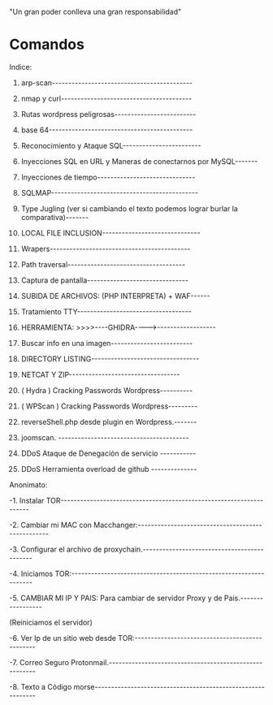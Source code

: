 "Un gran poder conlleva una gran responsabilidad"

# Comandos
Indice:

1. arp-scan-------------------------------------------
2. nmap y curl----------------------------------------
3. Rutas wordpress peligrosas-------------------------
4. base 64--------------------------------------------
5. Reconocimiento y Ataque SQL------------------------
6. Inyecciones SQL en URL y Maneras de conectarnos por MySQL-------
7. Inyecciones de tiempo------------------------------
8. SQLMAP---------------------------------------------
9. Type Jugling (ver si cambiando el texto podemos lograr burlar la comparativa)-------
10. LOCAL FILE INCLUSION------------------------------
11. Wrapers-------------------------------------------
12. Path traversal------------------------------------
13. Captura de pantalla-------------------------------
14. SUBIDA DE ARCHIVOS:   (PHP INTERPRETA) + WAF------
15. Tratamiento TTY-----------------------------------
16. HERRAMIENTA: >>>>----GHIDRA---->------------------
17. Buscar info en una imagen-------------------------
18. DIRECTORY LISTING---------------------------------
19. NETCAT   Y   ZIP----------------------------------
20. (  Hydra  ) Cracking Passwords Wordpress----------
21. (  WPScan  ) Cracking Passwords Wordpress---------
22. reverseShell.php desde plugin en Wordpress.-------

23. joomscan. ----------------------------------------
24. DDoS  Ataque de Denegación de servicio -----------
25. DDoS Herramienta overload de github --------------




Anonimato:

-1. Instalar TOR--------------------------------------------------------------------

-2. Cambiar mi MAC con Macchanger:--------------------------------------------------

-3. Configurar el archivo de proxychain.--------------------------------------------

-4. Iniciamos TOR:------------------------------------------------------------------

-5. CAMBIAR MI IP Y PAIS: Para cambiar de servidor Proxy y de Pais.-----------------

(Reiniciamos el servidor)

-6. Ver Ip de un sitio web desde TOR:-----------------------------------------------

-7. Correo Seguro Protonmail.-------------------------------------------------------

-8. Texto a Código morse------------------------------------------------------------
